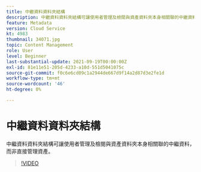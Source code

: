 ```yaml
---
title: 中繼資料資料夾結構
description: 中繼資料資料夾結構可讓使用者管理及檢閱與資產資料夾本身相關聯的中繼資料，而非直接管理資產。
feature: Metadata
version: Cloud Service
kt: 4983
thumbnail: 34071.jpg
topic: Content Management
role: User
level: Beginner
last-substantial-update: 2021-09-19T00:00:00Z
exl-id: 81e11e51-205d-4233-a10d-551d5041075c
source-git-commit: f0c6e6cd09c1a2944de667d9f14a2d87d3e2fe1d
workflow-type: tm+mt
source-wordcount: '46'
ht-degree: 0%

---
```


# 中繼資料資料夾結構

中繼資料資料夾結構可讓使用者管理及檢閱與資產資料夾本身相關聯的中繼資料，而非直接管理資產。

>[!VIDEO](https://video.tv.adobe.com/v/34071/?quality=12&learn=on&hidetitle=true)
